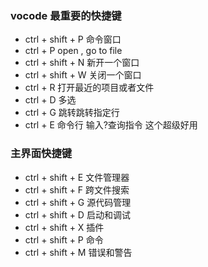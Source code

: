 ### vocode 最重要的快捷键

* ctrl + shift + P 命令窗口
* ctrl + P  open , go to file
* ctrl + shift + N 新开一个窗口
* ctrl + shift + W 关闭一个窗口
* ctrl + R  打开最近的项目或者文件
* ctrl + D 多选
* ctrl + G 跳转跳转指定行
* ctrl + E 命令行 输入?查询指令 这个超级好用


### 主界面快捷键
* ctrl + shift + E 文件管理器
* ctrl + shift + F 跨文件搜索
* ctrl + shift + G 源代码管理
* ctrl + shift + D 启动和调试
* ctrl + shift + X 插件
* ctrl + shift + P 命令
* ctrl + shift + M 错误和警告


